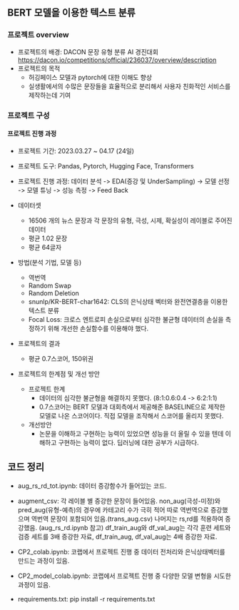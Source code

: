 ## BERT 모델을 이용한 텍스트 분류
### 프로젝트 overview

- 프로젝트의 배경: DACON 문장 유형 분류 AI 경진대회 https://dacon.io/competitions/official/236037/overview/description
- 프로젝트의 목적
  - 허깅페이스 모델과 pytorch에 대한 이해도 향상
  - 실생활에서의 수많은 문장들을 효율적으로 분리해서 사용자 친화적인 서비스를 제작하는데 기여

### 프로젝트 구성
#### 프로젝트 진행 과정
- 프로젝트 기간: 2023.03.27 ~ 04.17 (24일)
- 프로젝트 도구: Pandas, Pytorch, Hugging Face, Transformers
- 프로젝트 진행 과정: 데이터 분석 -> EDA(증강 및 UnderSampling) -> 모델 선정 -> 모델 튜닝 -> 성능 측정 -> Feed Back
- 데이터셋
    - 16506 개의 뉴스 문장과 각 문장의 유형, 극성, 시제, 확실성이 레이블로 주어진 데이터
    - 평균 1.02 문장
    - 평균 64글자
    
- 방법(분석 기법, 모델 등)
    - 역번역
    - Random Swap
    - Random Deletion
    - snunlp/KR-BERT-char1642: CLS의 은닉상태 벡터와 완전연결층을 이용한 텍스트 분류
    - Focal Loss: 크로스 엔트로피 손실으로부터 심각한 불균형 데이터의 손실을 측정하기 위해 개선한 손실함수를 이용해야 했다.
    
- 프로젝트의 결과
    - 평균 0.7스코어, 150위권
    
- 프로젝트의 한계점 및 개선 방안
    - 프로젝트 한계
        - 데이터의 심각한 불균형을 해결하지 못했다. (8:1:0.6:0.4 -> 6:2:1:1)
        - 0.7스코어는 BERT 모델과 대회측에서 제공해준 BASELINE으로 제작한 모델로 나온 스코어이다. 직접 모델을 조작해서 스코어를 올리지 못했다.
    - 개선방안
        - 논문을 이해하고 구현하는 능력이 있었으면 성능을 더 올릴 수 있을 텐데 이해하고 구현하는 능력이 없다. 딥러닝에 대한 공부가 시급하다.

## 코드 정리
- aug_rs_rd_tot.ipynb: 데이터 증강함수가 들어있는 코드.

- augment_csv: 각 레이블 별 증강한 문장이 들어있음. non_aug(극성-미정)와 pred_aug(유형-예측)의 경우에 카테고리 수가 극히 적어 따로 역번역으로 증강했으며 역번역 문장이 포함되어 있음.(trans_aug.csv)
나머지는 rs,rd를 적용하여 증강했음. (aug_rs_rd.ipynb 참고) df_train_aug와 df_val_aug는 각각 훈련 세트와 검증 세트를 3배 증강한 자료, df_train_aug, df_val_aug는 4배 증강한 자료.

- CP2_colab.ipynb: 코랩에서 프로젝트 진행 중 데이터 전처리와 은닉상태벡터를 만드는 과정이 있음.

- CP2_model_colab.ipynb: 코랩에서 프로젝트 진행 중 다양한 모델 변형을 시도한 과정이 있음.

- requirements.txt: pip install -r requirements.txt
